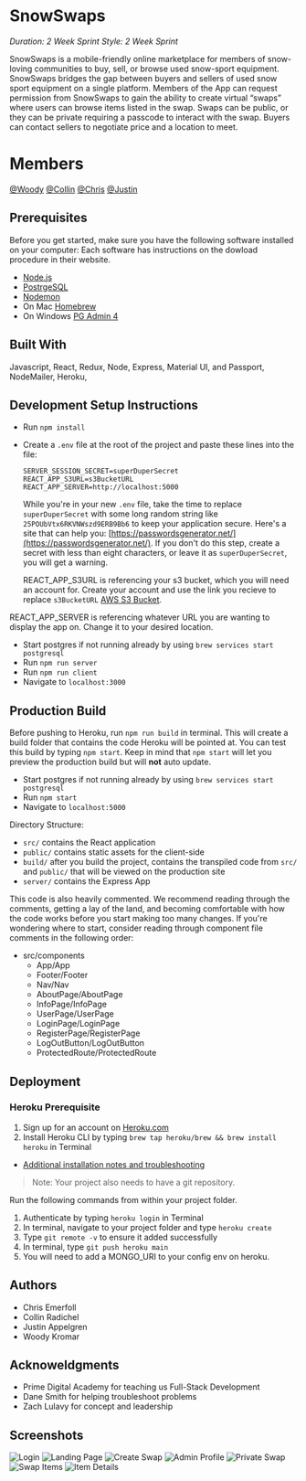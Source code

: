 
# SnowSwaps
_Duration: 2 Week Sprint_
_Style: 2 Week Sprint_

SnowSwaps is a mobile-friendly online marketplace for members of snow-loving communities to buy, sell, or browse used snow-sport equipment. SnowSwaps bridges the gap between buyers and sellers of used snow sport equipment on a single platform. Members of the App can request permission from SnowSwaps to gain the ability to create virtual “swaps” where users can browse items listed in the swap. Swaps can be public, or they can be private requiring a passcode to interact with the swap. Buyers can contact sellers to negotiate price and a location to meet. 

# Members
  [@Woody](https://github.com/wkromar)
  [@Collin](https://github.com/collin-radichel)
  [@Chris](https://github.com/jappelgren)
  [@Justin](https://github.com/Emerfoll)
## Prerequisites

Before you get started, make sure you have the following software installed on your computer:
  Each software has instructions on the dowload procedure in their website.
- [Node.js](https://nodejs.org/en/)
- [PostrgeSQL](https://www.postgresql.org/)
- [Nodemon](https://nodemon.io/)
- On Mac [Homebrew](https://brew.sh/)
- On Windows [PG Admin 4](https://www.pgadmin.org/download/pgadmin-4-windows/)

## Built With 

Javascript, React, Redux, Node, Express, Material UI, and Passport, NodeMailer, Heroku, 

    
## Development Setup Instructions

- Run `npm install`
- Create a `.env` file at the root of the project and paste these lines into the file:
  ```
  SERVER_SESSION_SECRET=superDuperSecret
  REACT_APP_S3URL=s3BucketURL
  REACT_APP_SERVER=http://localhost:5000
  ```
  While you're in your new `.env` file, take the time to replace `superDuperSecret` with some long random string like `25POUbVtx6RKVNWszd9ERB9Bb6` to keep your application secure. Here's a site that can help you: [https://passwordsgenerator.net/](https://passwordsgenerator.net/). If you don't do this step, create a secret with less than eight characters, or leave it as `superDuperSecret`, you will get a warning.
  
  REACT_APP_S3URL is referencing your s3 bucket, which you will need an account for. Create your account and use the link you recieve to replace `s3BucketURL`
  [AWS S3 Bucket](https://aws.amazon.com/free).
  
REACT_APP_SERVER is referencing whatever URL you are wanting to display the app on. Change it to your desired location.
- Start postgres if not running already by using `brew services start postgresql`
- Run `npm run server`
- Run `npm run client`
- Navigate to `localhost:3000`


## Production Build

Before pushing to Heroku, run `npm run build` in terminal. This will create a build folder that contains the code Heroku will be pointed at. You can test this build by typing `npm start`. Keep in mind that `npm start` will let you preview the production build but will **not** auto update.

- Start postgres if not running already by using `brew services start postgresql`
- Run `npm start`
- Navigate to `localhost:5000`

Directory Structure:

- `src/` contains the React application
- `public/` contains static assets for the client-side
- `build/` after you build the project, contains the transpiled code from `src/` and `public/` that will be viewed on the production site
- `server/` contains the Express App

This code is also heavily commented. We recommend reading through the comments, getting a lay of the land, and becoming comfortable with how the code works before you start making too many changes. If you're wondering where to start, consider reading through component file comments in the following order:

- src/components
  - App/App
  - Footer/Footer
  - Nav/Nav
  - AboutPage/AboutPage
  - InfoPage/InfoPage
  - UserPage/UserPage
  - LoginPage/LoginPage
  - RegisterPage/RegisterPage
  - LogOutButton/LogOutButton
  - ProtectedRoute/ProtectedRoute

## Deployment

### Heroku Prerequisite

1. Sign up for an account on [Heroku.com](https://www.heroku.com/)
2. Install Heroku CLI by typing `brew tap heroku/brew && brew install heroku` in Terminal

- [Additional installation notes and troubleshooting](https://devcenter.heroku.com/articles/heroku-cli#download-and-install)

> Note: Your project also needs to have a git repository.

Run the following commands from within your project folder.

1. Authenticate by typing `heroku login` in Terminal
2. In terminal, navigate to your project folder and type `heroku create`
3. Type `git remote -v` to ensure it added successfully
4. In terminal, type `git push heroku main`
5. You will need to add a MONGO_URI to your config env on heroku.

## Authors 

  - Chris Emerfoll
  - Collin Radichel
  - Justin Appelgren
  - Woody Kromar
  
## Acknoweldgments

  - Prime Digital Academy for teaching us Full-Stack Development
  - Dane Smith for helping troubleshoot problems
  - Zach Lulavy for concept and leadership

## Screenshots
![Login](screenshots/login.png)
![Landing Page](screenshots/landing-page.pmg)
![Create Swap](screenshots/create-swap.png)
![Admin Profile](screenshots/admin-profile.png)
![Private Swap](screenshots/private-swap.png)
![Swap Items](screenshots/swap-items.png)
![Item Details](screenshots/item-details.png)
